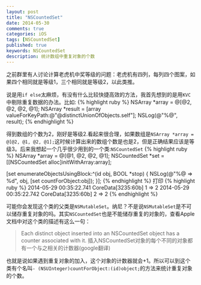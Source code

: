 ```yaml
---
layout: post
title: "NSCountedSet"
date: 2014-05-30
comments: true
categories: iOS
tags: [NSCountedSet]
published: true
keywords: NSCountedSet
description: 统计数组中重复对象的个数
---
```


之前群里有人讨论计算老虎机中奖等级的问题：老虎机有四列，每列四个图案，如果四个相同就是等级1，三个相同就是等级2，以此类推。

说是用`if else`太麻烦，有没有什么比较快捷高效的方法，我首先想到的是用`KVC`中剔除重复数据的办法。比如:
{% highlight ruby %}
NSArray *array = @[@2, @2, @2, @1];
NSArray *result = [array valueForKeyPath:@"@distinctUnionOfObjects.self"];
NSLog(@"%@", result);
{% endhighlight %}

得到数组的个数为2，刚好是等级2.看起来很合理，如果数组是`NSArray *array = @[@2, @1, @2, @1];`这时候计算出来的数组个数是也是2，但是正确结果应该是等级3。后来我想起一个几乎很少用到的一个类:`NSCountedSet`
{% highlight ruby %}
NSArray *array = @[@1, @2, @2, @1];
NSCountedSet *set = [[NSCountedSet alloc]initWithArray:array];
    
[set enumerateObjectsUsingBlock:^(id obj, BOOL *stop) {
	NSLog(@"%@ => %d", obj, [set countForObject:obj]);
}];
{% endhighlight %}
打印
{% highlight ruby %}
2014-05-29 00:35:22.741 CoreData[3235:60b] 1 => 2
2014-05-29 00:35:22.742 CoreData[3235:60b] 2 => 2
{% endhighlight %}

可能你会发现这个类的父类是`NSMutableSet`。纳尼？不是说`NSMutableSet`是不可以储存重复对象的吗。其实`NSCountedSet`也是不能储存重复的对象的，查看Apple文档中对这个类的描述有这么一句：
>Each distinct object inserted into an NSCountedSet object has a counter associated with it. 
插入NSCountedSet对象的每个不同的对象都有一个与之相关的计数器(google翻译)

也就是说如果遇到重复对象的加入，这个对象的计数器就会+1。所以可以到这个类有个名叫`- (NSUInteger)countForObject:(id)object;`的方法来统计重复对象的个数。
